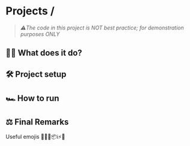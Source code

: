 # <emoji> Projects / <name>
> *⚠️The code in this project is NOT best practice; for demonstration purposes ONLY*

## 🤷‍♂️ What does it do?


## 🛠️ Project setup


## 🏎️ How to run 


## ⚖️ Final Remarks


Useful emojis
👷🌐✅📦ℹ️⚡🧰
